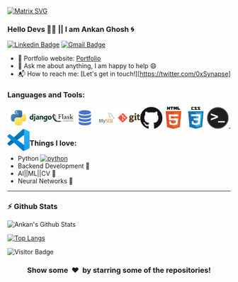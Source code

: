 [![Matrix SVG](https://raw.githubusercontent.com/rodrigograca31/rodrigograca31/master/matrix.svg)](https://www.youtube.com/watch?v=SDkAGkd4NLc) 

<!-- <h3> Hello Devs 😶‍🌫️, I am Ankan Ghosh 🌀</h3> -->
### Hello Devs 😶‍🌫️ || I am Ankan Ghosh 🌀
[![Linkedin Badge](https://img.shields.io/badge/-0xSynapse-blue?style=flat-square&logo=Linkedin&logoColor=white&link=https://www.linkedin.com/in/0xsynapse)](https://www.linkedin.com/in/0xsynapse/)
[![Gmail Badge](https://img.shields.io/badge/-ankanghosh.makautai@gmail.com-c14438?style=flat-square&logo=Gmail&logoColor=white&link=mailto:ankanghosh.makautai@gmail.com)](mailto:ankanghosh.makautai@gmail.com) 


- 🎯 Portfolio website: [Portfolio](https://0xsynapse.github.io/)
- 💬 Ask me about anything, I am happy to help :smile:
- 📬 How to reach me: [Let's get in touch!][https://twitter.com/0xSynapse]

### Languages and Tools: 
<div>
<p>

<img align="left" alt="HTML5" width="50px" src="https://raw.githubusercontent.com/github/explore/80688e429a7d4ef2fca1e82350fe8e3517d3494d/topics/python/python.png" />
<img align="left" alt="HTML5" width="50px" src="https://raw.githubusercontent.com/github/explore/80688e429a7d4ef2fca1e82350fe8e3517d3494d/topics/django/django.png" />
<img align="left" alt="HTML5" width="50px" src="https://raw.githubusercontent.com/github/explore/80688e429a7d4ef2fca1e82350fe8e3517d3494d/topics/flask/flask.png" />
<img align="left" alt="SQL" width="50px" src="https://raw.githubusercontent.com/github/explore/80688e429a7d4ef2fca1e82350fe8e3517d3494d/topics/sql/sql.png" />
<img align="left" alt="MySQL" width="50px" src="https://raw.githubusercontent.com/github/explore/80688e429a7d4ef2fca1e82350fe8e3517d3494d/topics/mysql/mysql.png" />
<img align="left" alt="Git" width="50px" src="https://raw.githubusercontent.com/github/explore/80688e429a7d4ef2fca1e82350fe8e3517d3494d/topics/git/git.png" />
<img align="left" alt="GitHub" width="50px" src="https://raw.githubusercontent.com/github/explore/78df643247d429f6cc873026c0622819ad797942/topics/github/github.png"/>
<img align="left" alt="HTML5" width="50px" src="https://raw.githubusercontent.com/github/explore/80688e429a7d4ef2fca1e82350fe8e3517d3494d/topics/html/html.png" />
<img align="left" alt="CSS3" width="50px" src="https://raw.githubusercontent.com/github/explore/80688e429a7d4ef2fca1e82350fe8e3517d3494d/topics/css/css.png" />
<img align="left" alt="HTML5" width="50px" src="https://raw.githubusercontent.com/github/explore/80688e429a7d4ef2fca1e82350fe8e3517d3494d/topics/terminal/terminal.png" />
<img align="left" alt="Visual Studio Code" width="50px" src="https://raw.githubusercontent.com/github/explore/80688e429a7d4ef2fca1e82350fe8e3517d3494d/topics/visual-studio-code/visual-studio-code.png" />

</p>
</div>

<br>
<br>

<hr>

### Things I love:
- Python <a href="https://emoji.gg/emoji/1887_python"><img src="https://cdn3.emoji.gg/emojis/1887_python.png" width="16px" height="16px" alt="python"></a> 
- Backend Development 🧩
- AI||ML||CV 👻
- Neural Networks 🧠

<hr>

### :zap: Github Stats

![Ankan's Github Stats](https://github-readme-stats.vercel.app/api?username=0xSynapse&count_private=true&show_icons=true&include_all_commits=true)


[![Top Langs](https://github-readme-stats.vercel.app/api/top-langs/?username=0xSynapse&layout=compact)](https://github.com/anuraghazra/github-readme-stats) 

![Visitor Badge](https://visitor-badge.laobi.icu/badge?page_id=0xSynapse.0xSynapse)

<h3 align="center">Show some &nbsp;❤️&nbsp; by starring some of the repositories!</h3>





